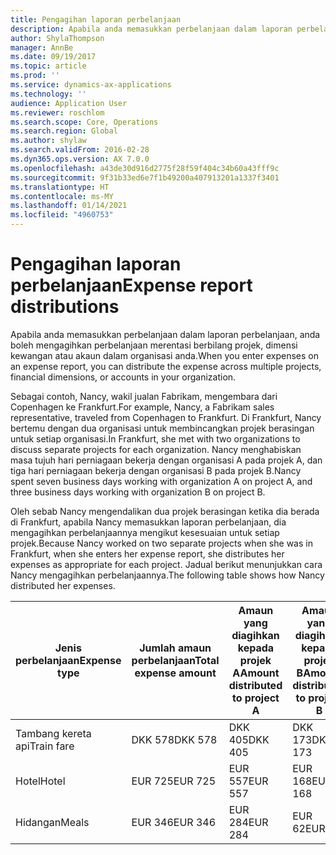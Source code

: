 ```yaml
---
title: Pengagihan laporan perbelanjaan
description: Apabila anda memasukkan perbelanjaan dalam laporan perbelanjaan, anda boleh mengagih perbelanjaan merentasi berbilang projek, entiti sah atau akaun dalam organisasi anda.
author: ShylaThompson
manager: AnnBe
ms.date: 09/19/2017
ms.topic: article
ms.prod: ''
ms.service: dynamics-ax-applications
ms.technology: ''
audience: Application User
ms.reviewer: roschlom
ms.search.scope: Core, Operations
ms.search.region: Global
ms.author: shylaw
ms.search.validFrom: 2016-02-28
ms.dyn365.ops.version: AX 7.0.0
ms.openlocfilehash: a43de30d916d2775f28f59f404c34b60a43fff9c
ms.sourcegitcommit: 9f31b33ed6e7f1b49200a407913201a1337f3401
ms.translationtype: HT
ms.contentlocale: ms-MY
ms.lasthandoff: 01/14/2021
ms.locfileid: "4960753"
---
```

# <a name="expense-report-distributions"></a><span data-ttu-id="97523-103">Pengagihan laporan perbelanjaan</span><span class="sxs-lookup"><span data-stu-id="97523-103">Expense report distributions</span></span>

<span data-ttu-id="97523-104">Apabila anda memasukkan perbelanjaan dalam laporan perbelanjaan, anda boleh mengagihkan perbelanjaan merentasi berbilang projek, dimensi kewangan atau akaun dalam organisasi anda.</span><span class="sxs-lookup"><span data-stu-id="97523-104">When you enter expenses on an expense report, you can distribute the expense across multiple projects, financial dimensions, or accounts in your organization.</span></span>

<span data-ttu-id="97523-105">Sebagai contoh, Nancy, wakil jualan Fabrikam, mengembara dari Copenhagen ke Frankfurt.</span><span class="sxs-lookup"><span data-stu-id="97523-105">For example, Nancy, a Fabrikam sales representative, traveled from Copenhagen to Frankfurt.</span></span> <span data-ttu-id="97523-106">Di Frankfurt, Nancy bertemu dengan dua organisasi untuk membincangkan projek berasingan untuk setiap organisasi.</span><span class="sxs-lookup"><span data-stu-id="97523-106">In Frankfurt, she met with two organizations to discuss separate projects for each organization.</span></span> <span data-ttu-id="97523-107">Nancy menghabiskan masa tujuh hari perniagaan bekerja dengan organisasi A pada projek A, dan tiga hari perniagaan bekerja dengan organisasi B pada projek B.</span><span class="sxs-lookup"><span data-stu-id="97523-107">Nancy spent seven business days working with organization A on project A, and three business days working with organization B on project B.</span></span>

<span data-ttu-id="97523-108">Oleh sebab Nancy mengendalikan dua projek berasingan ketika dia berada di Frankfurt, apabila Nancy memasukkan laporan perbelanjaan, dia mengagihkan perbelanjaannya mengikut kesesuaian untuk setiap projek.</span><span class="sxs-lookup"><span data-stu-id="97523-108">Because Nancy worked on two separate projects when she was in Frankfurt, when she enters her expense report, she distributes her expenses as appropriate for each project.</span></span> <span data-ttu-id="97523-109">Jadual berikut menunjukkan cara Nancy mengagihkan perbelanjaannya.</span><span class="sxs-lookup"><span data-stu-id="97523-109">The following table shows how Nancy distributed her expenses.</span></span>


| <span data-ttu-id="97523-110">Jenis perbelanjaan</span><span class="sxs-lookup"><span data-stu-id="97523-110">Expense type</span></span> | <span data-ttu-id="97523-111">Jumlah amaun perbelanjaan</span><span class="sxs-lookup"><span data-stu-id="97523-111">Total expense amount</span></span>|<span data-ttu-id="97523-112">Amaun yang diagihkan kepada projek A</span><span class="sxs-lookup"><span data-stu-id="97523-112">Amount distributed to project A</span></span>| <span data-ttu-id="97523-113">Amaun yang diagihkan kepada projek B</span><span class="sxs-lookup"><span data-stu-id="97523-113">Amount distributed to project B</span></span> |
|--------------|---------------------|-------------------------------|---------------------------------|
|<span data-ttu-id="97523-114">Tambang kereta api</span><span class="sxs-lookup"><span data-stu-id="97523-114">Train fare</span></span>   |<span data-ttu-id="97523-115">DKK 578</span><span class="sxs-lookup"><span data-stu-id="97523-115">DKK 578</span></span>              |<span data-ttu-id="97523-116">DKK 405</span><span class="sxs-lookup"><span data-stu-id="97523-116">DKK 405</span></span>                        |<span data-ttu-id="97523-117">DKK 173</span><span class="sxs-lookup"><span data-stu-id="97523-117">DKK 173</span></span>                          |
|<span data-ttu-id="97523-118">Hotel</span><span class="sxs-lookup"><span data-stu-id="97523-118">Hotel</span></span>         |<span data-ttu-id="97523-119">EUR 725</span><span class="sxs-lookup"><span data-stu-id="97523-119">EUR 725</span></span>              |<span data-ttu-id="97523-120">EUR 557</span><span class="sxs-lookup"><span data-stu-id="97523-120">EUR 557</span></span>                        |<span data-ttu-id="97523-121">EUR 168</span><span class="sxs-lookup"><span data-stu-id="97523-121">EUR 168</span></span>                          |
|<span data-ttu-id="97523-122">Hidangan</span><span class="sxs-lookup"><span data-stu-id="97523-122">Meals</span></span>         |<span data-ttu-id="97523-123">EUR 346</span><span class="sxs-lookup"><span data-stu-id="97523-123">EUR 346</span></span>              |<span data-ttu-id="97523-124">EUR 284</span><span class="sxs-lookup"><span data-stu-id="97523-124">EUR 284</span></span>                        |<span data-ttu-id="97523-125">EUR 62</span><span class="sxs-lookup"><span data-stu-id="97523-125">EUR 62</span></span>                           |

